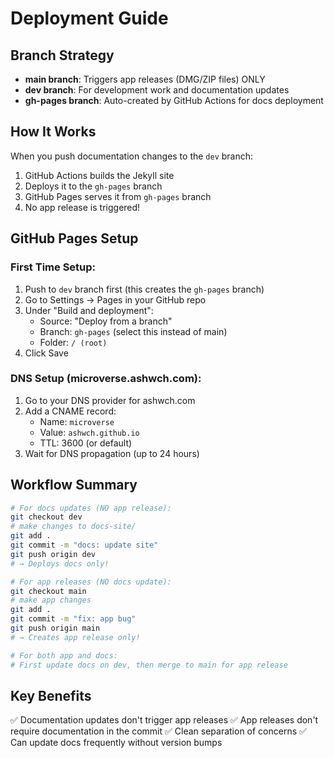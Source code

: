 # Deployment Guide

## Branch Strategy

- **main branch**: Triggers app releases (DMG/ZIP files) ONLY
- **dev branch**: For development work and documentation updates
- **gh-pages branch**: Auto-created by GitHub Actions for docs deployment

## How It Works

When you push documentation changes to the `dev` branch:
1. GitHub Actions builds the Jekyll site
2. Deploys it to the `gh-pages` branch
3. GitHub Pages serves it from `gh-pages` branch
4. No app release is triggered!

## GitHub Pages Setup

### First Time Setup:
1. Push to `dev` branch first (this creates the `gh-pages` branch)
2. Go to Settings → Pages in your GitHub repo
3. Under "Build and deployment":
   - Source: "Deploy from a branch"
   - Branch: `gh-pages` (select this instead of main)
   - Folder: `/ (root)`
4. Click Save

### DNS Setup (microverse.ashwch.com):
1. Go to your DNS provider for ashwch.com
2. Add a CNAME record:
   - Name: `microverse`
   - Value: `ashwch.github.io`
   - TTL: 3600 (or default)
3. Wait for DNS propagation (up to 24 hours)

## Workflow Summary

```bash
# For docs updates (NO app release):
git checkout dev
# make changes to docs-site/
git add .
git commit -m "docs: update site"
git push origin dev
# → Deploys docs only!

# For app releases (NO docs update):
git checkout main
# make app changes
git add .
git commit -m "fix: app bug"
git push origin main
# → Creates app release only!

# For both app and docs:
# First update docs on dev, then merge to main for app release
```

## Key Benefits

✅ Documentation updates don't trigger app releases
✅ App releases don't require documentation in the commit
✅ Clean separation of concerns
✅ Can update docs frequently without version bumps